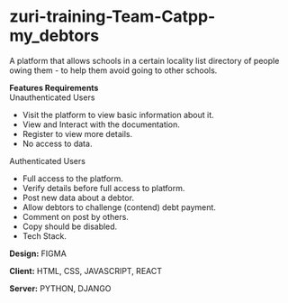 # zuri-training-Team-Catpp-my_debtors
A platform that allows schools in a certain locality list directory of people owing them - to help them avoid going to other schools.

**Features Requirements**\
Unauthenticated Users
- Visit the platform to view basic information about it.
- View and Interact with the documentation.
- Register to view more details.
- No access to data.

Authenticated Users
- Full access to the platform.
- Verify details before full access to platform.
- Post new data about a debtor.
- Allow debtors to challenge (contend) debt payment.
- Comment on post by others.
- Copy should be disabled.
- Tech Stack.

**Design:** FIGMA

**Client:** HTML, CSS, JAVASCRIPT, REACT

**Server:** PYTHON, DJANGO
